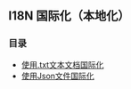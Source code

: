 ## I18N 国际化（本地化）  

### 目录   
* [使用.txt文本文档国际化](https://github.com/XINCGer/Unity3DTraining/tree/master/I18N_Localization/Unity_MultiLanguagesLocalization)  
* [使用Json文件国际化](https://github.com/XINCGer/Unity3DTraining/tree/master/I18N_Localization/I18N_By_Json)  

